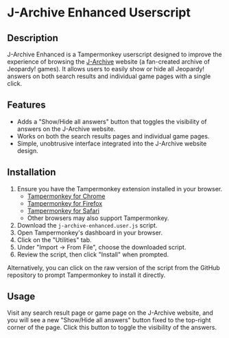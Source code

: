 # J-Archive Enhanced Userscript

## Description

J-Archive Enhanced is a Tampermonkey userscript designed to improve the experience of browsing the [J-Archive](https://j-archive.com/) website (a fan-created archive of Jeopardy! games). It allows users to easily show or hide all Jeopardy! answers on both search results and individual game pages with a single click.

## Features

- Adds a "Show/Hide all answers" button that toggles the visibility of answers on the J-Archive website.
- Works on both the search results pages and individual game pages.
- Simple, unobtrusive interface integrated into the J-Archive website design.

## Installation

1. Ensure you have the Tampermonkey extension installed in your browser.
   - [Tampermonkey for Chrome](https://tampermonkey.net/?ext=dhdg&browser=chrome)
   - [Tampermonkey for Firefox](https://tampermonkey.net/?ext=dhdg&browser=firefox)
   - [Tampermonkey for Safari](https://tampermonkey.net/?ext=dhdg&browser=safari)
   - Other browsers may also support Tampermonkey.
2. Download the `j-archive-enhanced.user.js` script.
3. Open Tampermonkey's dashboard in your browser.
4. Click on the "Utilities" tab.
5. Under "Import -> From File", choose the downloaded script.
6. Review the script, then click "Install" when prompted.

Alternatively, you can click on the raw version of the script from the GitHub repository to prompt Tampermonkey to install it directly.

## Usage

Visit any search result page or game page on the J-Archive website, and you will see a new "Show/Hide all answers" button fixed to the top-right corner of the page. Click this button to toggle the visibility of the answers.
